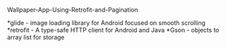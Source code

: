 Wallpaper-App-Using-Retrofit-and-Pagination

*glide - image loading library for Android focused on smooth scrolling
*retrofit - A type-safe HTTP client for Android and Java
*Gson - objects to array list for storage
